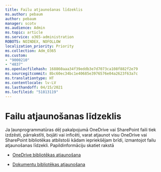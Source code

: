 ```yaml
---
title: Failu atjaunošanas līdzeklis
ms.author: pebaum
author: pebaum
manager: scotv
ms.audience: Admin
ms.topic: article
ms.service: o365-administration
ROBOTS: NOINDEX, NOFOLLOW
localization_priority: Priority
ms.collection: Adm_O365
ms.custom:
- "9000210"
- "4837"
ms.openlocfilehash: 168860aaa34f39eddb3e7d7073ca108f882f2e79
ms.sourcegitcommit: 8bc60ec34bc1e40685e3976576e04a2623f63a7c
ms.translationtype: HT
ms.contentlocale: lv-LV
ms.lasthandoff: 04/15/2021
ms.locfileid: "51813119"
---
```

# <a name="files-restore-feature"></a>Failu atjaunošanas līdzeklis

Ja ļaunprogrammatūras dēļ pakalpojumā OneDrive vai SharePoint faili tiek izdzēsti, pārrakstīti, bojāti vai inficēti, varat atjaunot visu OneDrive vai SharePoint bibliotēkas atbilstoši kādam iepriekšējam brīdi, izmantojot failu atjaunošanas līdzekli.  Papildinformāciju skatiet rakstā 

- [OneDrive bibliotēkas atjaunošana](https://support.office.com/article/restore-your-onedrive-fa231298-759d-41cf-bcd0-25ac53eb8a150)

- [Dokumentu bibliotēkas atjaunošana](https://support.office.com/article/restore-a-document-library-317791c3-8bd0-4dfd-8254-3ca90883d39a)
